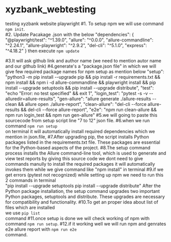 # xyzbank_webtesting
testing xyzbank website playwright
#1. To setup npm we will use command ```npm init```. </br>
#2. Update Pacakage .json with the below
  "dependencies": {
    "@playwright/test": "^1.39.0",
    "allure": "^0.0.0",
    "allure-commandline": "^2.24.1",
    "allure-playwright": "^2.9.2",
    "del-cli": "^5.1.0",
    "express": "^4.18.2"
  } 
then execute ```npm update``` </br>

#3.It will ask github link and author name  (we need to mention autor name and our github link)
#4.generate's a "package.json file" in which we will give few required package names for npm setup as mention below
    "setup": "python3 -m pip install --upgrade pip && pip install -r requirements.txt && npm install && npm i -d allure-commandline && playwright install && pip install --upgrade setuptools && pip install --upgrade distribute",
    "test": "echo \"Error: no test specified\" && exit 1",
    "login_test": "pytest -s -v --alluredir=allure-results",
    "gen-allure": "allure generate ./allure-results --clean && allure open ./allure-report",
    "clean-allure": "del-cli --force allure-results && del-cli --force allure-report",
    "e2e": "npm run clean-allure && npm run login_test && npm run gen-allure" 
#5.we will going to paste this sourcecode from setup script line "7 to 12" json file.
#6.when we run command ```npm run setup``` </br> 
   on terminal it will automatically install required dependencies which we mention in json.file,
#7.After upgrading pip, the script installs Python packages listed in the requirements.txt file. These packages are essential for the Python-based aspects of the project.
#8.The setup command process installs the Allure command-line tool, which is used to generate and view test reports
   by giving this source code we dont need to give commands manully to install the required packages it will automatically invokes them while we give command like "npm install" in terminal
#9.if we get errors (pytest not recognized) while setting up npm we need to run this 2 commands in terminal   
       "pip install --upgrade setuptools
        pip install --upgrade distribute"
        After the  Python package installation, the setup  command upgrades two important Python packages, setuptools and distribute. These upgrades are necessary for compatibility and functionality.
#10.To get an proper idea  about list of  files which are installed  
we use ```pip list``` </br> command 
#11.once setup is done we will check working of npm with command ```npm run setup```.
#12.if it working well we will run npm and  genrates e2e allure report with ```npm run e2e``` </br> command.  

